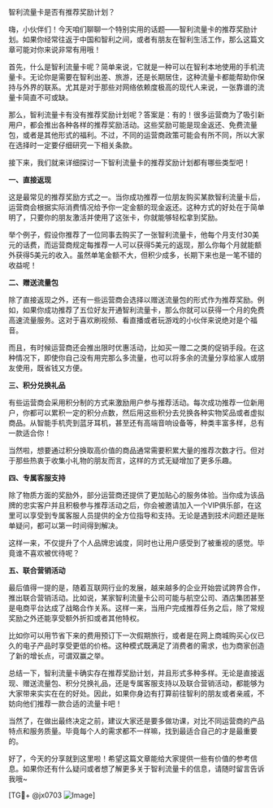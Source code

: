 智利流量卡是否有推荐奖励计划？

嗨，小伙伴们！今天咱们聊聊一个特别实用的话题——智利流量卡的推荐奖励计划。如果你经常往返于中国和智利之间，或者有朋友在智利生活工作，那么这篇文章可能对你来说非常有用哦！

首先，什么是智利流量卡呢？简单来说，它就是一种可以在智利本地使用的手机流量卡。无论你是需要在智利出差、旅游，还是长期居住，这种流量卡都能帮助你保持与外界的联系。尤其是对于那些对网络依赖度极高的现代人来说，一张靠谱的流量卡简直不可或缺。

那么，智利流量卡有没有推荐奖励计划呢？答案是：有的！很多运营商为了吸引新用户，都会推出各种各样的推荐奖励活动。这些奖励可能是现金返还、免费流量包，或者是其他形式的福利。不过，不同的运营商政策可能会有所不同，所以大家在选择时一定要仔细研究一下相关条款。

接下来，我们就来详细探讨一下智利流量卡的推荐奖励计划都有哪些类型吧！

**一、直接返现**

这是最常见的推荐奖励方式之一。当你成功推荐一位朋友购买某款智利流量卡后，运营商会根据实际消费情况给予你一定金额的现金返还。这种方式的好处在于简单明了，只要你的朋友激活并使用了这张卡，你就能够轻松拿到奖励。

举个例子，假设你推荐了一位同事去购买了一张智利流量卡，他每个月支付30美元的话费，而运营商规定每推荐一人可以获得5美元的返现，那么你每个月就能额外获得5美元的收入。虽然单笔金额不大，但积少成多，长期下来也是一笔不错的收益呢！

**二、赠送流量包**

除了直接返现之外，还有一些运营商会选择以赠送流量包的形式作为推荐奖励。例如，如果你成功推荐了五位好友开通智利流量卡，那么你就可以获得一个月的免费高速流量服务。这对于喜欢刷视频、看直播或者玩游戏的小伙伴来说绝对是个福音。

而且，有时候运营商还会推出限时优惠活动，比如买一赠二之类的促销手段。在这种情况下，即使你自己没有用完那么多流量，也可以将多余的流量分享给家人或朋友使用，既省钱又方便。

**三、积分兑换礼品**

有些运营商会采用积分制的方式来激励用户参与推荐活动。每次成功推荐一位新用户，你都可以累积一定的积分点数，然后用这些积分去兑换各种实物奖品或者虚拟商品。从智能手机壳到蓝牙耳机，甚至还有高端音响设备等，种类丰富多样，总有一款适合你！

当然啦，想要通过积分换取高价值的商品通常需要积累大量的推荐次数才行。但对于那些热衷于收集小礼物的朋友而言，这样的方式无疑增加了更多乐趣。

**四、专属客服支持**

除了物质方面的奖励外，部分运营商还提供了更加贴心的服务体验。当你成为该品牌的忠实客户并且积极参与推荐活动之后，你会被邀请加入一个VIP俱乐部，在这里可以享受到专属客服人员提供的全方位指导和支持。无论是遇到技术问题还是账单疑问，都可以第一时间得到解决。

这样一来，不仅提升了个人品牌忠诚度，同时也让用户感受到了被重视的感觉。毕竟谁不喜欢被优待呢？

**五、联合营销活动**

最后值得一提的是，随着互联网行业的发展，越来越多的企业开始尝试跨界合作，推出联合营销活动。比如说，某家智利流量卡公司可能与航空公司、酒店集团甚至是电商平台达成了战略合作关系。这样一来，当用户完成推荐任务之后，除了常规奖励之外还能享受额外折扣或者其他特权。

比如你可以用节省下来的费用预订下一次假期旅行，或者是在网上商城购买心仪已久的电子产品时享受更低的价格。这种模式既满足了消费者的需求，也为商家创造了新的增长点，可谓双赢之举。

总结一下，智利流量卡确实存在推荐奖励计划，并且形式多种多样。无论是直接返现、赠送流量包、积分兑换礼品，还是专属客服支持以及联合营销活动，都能够为大家带来实实在在的好处。因此，如果你身边有打算前往智利的朋友或者亲戚，不妨向他们推荐一款合适的流量卡吧！

当然了，在做出最终决定之前，建议大家还是要多做功课，对比不同运营商的产品特点和服务质量。毕竟每个人的需求都不一样嘛，找到最适合自己的才是最重要的。

好了，今天的分享就到这里啦！希望这篇文章能给大家提供一些有价值的参考信息。如果你还有什么疑问或者想了解更多关于智利流量卡的信息，请随时留言告诉我哦~

[TG💪+ @jx0703 ![Image](https://github.com/user-attachments/assets/dbca1d08-cadb-493c-b0ec-ad6f7a83f270)]